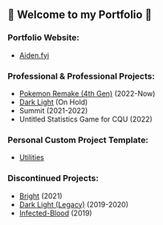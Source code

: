 ## 🖤 Welcome to my Portfolio 🖤

### Portfolio Website:

- [Aiden.fyi](http://aiden.fyi/)

### Professional & Professional Projects:
- [Pokemon Remake (4th Gen)](https://github.com/Agent40infinity/Pokemon-4th-Gen-Remake) (2022-Now)
- [Dark Light](https://github.com/Agent40infinity/Dark-Light) (On Hold)
- Summit (2021-2022)
- Untitled Statistics Game for CQU (2022)

### Personal Custom Project Template:

- [Utilities](https://github.com/Agent40infinity/Utilities)

### Discontinued Projects:
- [Bright](https://github.com/Agent40infinity/Bright) (2021)
- [Dark Light (Legacy)](https://github.com/Agent40infinity/Dark-Light-Legacy) (2019-2020)
- [Infected-Blood](https://github.com/Agent40infinity/Infected-Blood) (2019)
